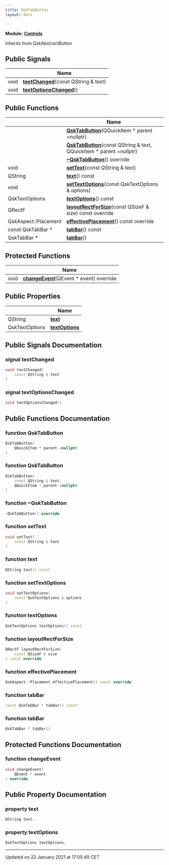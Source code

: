 ```yaml
---
title: QskTabButton
layout: docs

---
```



**Module:** **[Controls](/docs/modules/group___controls/)**



Inherits from QskAbstractButton

## Public Signals

|                | Name           |
| -------------- | -------------- |
| void | **[textChanged](/docs/classes/class_qsk_tab_button/#signal-textchanged)**(const QString & text) |
| void | **[textOptionsChanged](/docs/classes/class_qsk_tab_button/#signal-textoptionschanged)**() |

## Public Functions

|                | Name           |
| -------------- | -------------- |
| | **[QskTabButton](/docs/classes/class_qsk_tab_button/#function-qsktabbutton)**(QQuickItem * parent =nullptr) |
| | **[QskTabButton](/docs/classes/class_qsk_tab_button/#function-qsktabbutton)**(const QString & text, QQuickItem * parent =nullptr) |
| | **[~QskTabButton](/docs/classes/class_qsk_tab_button/#function-~qsktabbutton)**() override |
| void | **[setText](/docs/classes/class_qsk_tab_button/#function-settext)**(const QString & text) |
| QString | **[text](/docs/classes/class_qsk_tab_button/#function-text)**() const |
| void | **[setTextOptions](/docs/classes/class_qsk_tab_button/#function-settextoptions)**(const QskTextOptions & options) |
| QskTextOptions | **[textOptions](/docs/classes/class_qsk_tab_button/#function-textoptions)**() const |
| QRectF | **[layoutRectForSize](/docs/classes/class_qsk_tab_button/#function-layoutrectforsize)**(const QSizeF & size) const override |
| QskAspect::Placement | **[effectivePlacement](/docs/classes/class_qsk_tab_button/#function-effectiveplacement)**() const override |
| const QskTabBar * | **[tabBar](/docs/classes/class_qsk_tab_button/#function-tabbar)**() const |
| QskTabBar * | **[tabBar](/docs/classes/class_qsk_tab_button/#function-tabbar)**() |

## Protected Functions

|                | Name           |
| -------------- | -------------- |
| void | **[changeEvent](/docs/classes/class_qsk_tab_button/#function-changeevent)**(QEvent * event) override |

## Public Properties

|                | Name           |
| -------------- | -------------- |
| QString | **[text](/docs/classes/class_qsk_tab_button/#property-text)**  |
| QskTextOptions | **[textOptions](/docs/classes/class_qsk_tab_button/#property-textoptions)**  |

## Public Signals Documentation

### signal textChanged

```cpp
void textChanged(
    const QString & text
)
```


### signal textOptionsChanged

```cpp
void textOptionsChanged()
```


## Public Functions Documentation

### function QskTabButton

```cpp
QskTabButton(
    QQuickItem * parent =nullptr
)
```


### function QskTabButton

```cpp
QskTabButton(
    const QString & text,
    QQuickItem * parent =nullptr
)
```


### function ~QskTabButton

```cpp
~QskTabButton() override
```


### function setText

```cpp
void setText(
    const QString & text
)
```


### function text

```cpp
QString text() const
```


### function setTextOptions

```cpp
void setTextOptions(
    const QskTextOptions & options
)
```


### function textOptions

```cpp
QskTextOptions textOptions() const
```


### function layoutRectForSize

```cpp
QRectF layoutRectForSize(
    const QSizeF & size
) const override
```


### function effectivePlacement

```cpp
QskAspect::Placement effectivePlacement() const override
```


### function tabBar

```cpp
const QskTabBar * tabBar() const
```


### function tabBar

```cpp
QskTabBar * tabBar()
```


## Protected Functions Documentation

### function changeEvent

```cpp
void changeEvent(
    QEvent * event
) override
```


## Public Property Documentation

### property text

```cpp
QString text;
```


### property textOptions

```cpp
QskTextOptions textOptions;
```


-------------------------------

Updated on 22 January 2021 at 17:05:49 CET